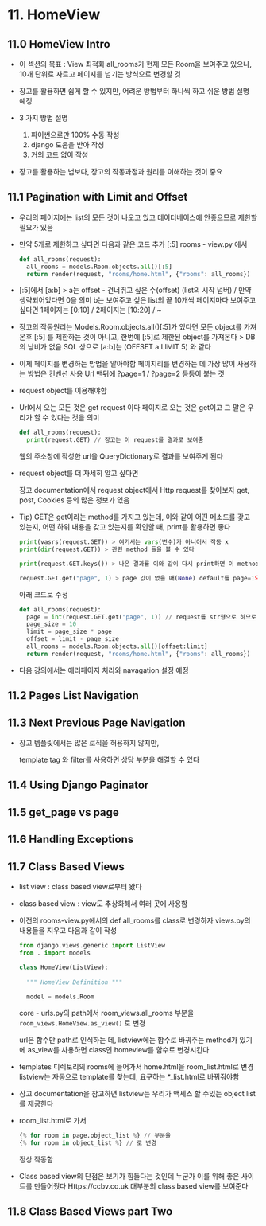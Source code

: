 # 11. HomeView



## 11.0 HomeView Intro



- 이 섹션의 목표 : View 최적화
  all_rooms가 현재 모든 Room을 보여주고 있으나,
  10개 단위로 자르고 페이지를 넘기는 방식으로 변경할 것

  

- 장고를 활용하면 쉽게 할 수 있지만,
  어려운 방법부터 하나씩 하고 쉬운 방법 설명 예정

- 3 가지 방법 설명
  1) 파이썬으로만 100% 수동 작성
  2) django 도움을 받아 작성
  3) 거의 코드 없이 작성

- 장고를 활용하는 법보다, 장고의 작동과정과 원리를 이해하는 것이 중요



## 11.1 Pagination with Limit and Offset



- 우리의 페이지에는 list의 모든 것이 나오고 있고 데이터베이스에 안좋으므로
  제한할 필요가 있음

- 만약 5개로 제한하고 싶다면
  다음과 같은 코드 추가 [:5]
  rooms - view.py 에서

  ```python
  def all_rooms(request):
  	all_rooms = models.Room.objects.all()[:5]
  	return render(request, "rooms/home.html", {"rooms": all_rooms})
  ```

- [:5]에서
  [a:b] > a는 offset - 건너뛰고 싶은 수(offset) (list의 시작 넘버) 
  / 만약 생략되어있다면 0을 의미
  b는 보여주고 싶은 list의 끝
  10개씩 페이지마다 보여주고 싶다면
  1페이지는 [0:10] / 2페이지는 [10:20] / ~

- 장고의 작동원리는
  Models.Room.objects.all()[:5]가 있다면
  모든 object를 가져온후 [:5] 를 제한하는 것이 아니고,
  한번에 [:5]로 제한된 object를 가져온다 > DB의 낭비가 없음
  SQL 상으로 [a:b]는 (OFFSET a LIMIT 5) 와 같다

- 이제 페이지를 변경하는 방법을 알아야함
  페이지리를 변경하는 데 가장 많이 사용하는 방법은 컨벤션 사용
  Url 맨뒤에 ?page=1 / ?page=2 등등이 붙는 것

- request object를 이용해야함

- Url에서 오는 모든 것은 get request 이다
  페이지로 오는 것은 get이고 그 말은 우리가 할 수 있다는 것을 의미

  ```python
  def all_rooms(request):
  	print(request.GET) // 장고는 이 request를 결과로 보여줌
  ```

  웹의 주소창에 작성한 url을 QueryDictionary로 결과를 보여주게 된다

- request object를 더 자세히 알고 싶다면

  장고 documentation에서 request object에서 Http request를 찾아보자
  get, post, Cookies 등의 많은 정보가 있음

- Tip) GET은 get이라는 method를 가지고 있는데, 이와 같이 어떤 메소드를 갖고 있는지, 어떤 하위 내용을 갖고 있는지를 확인할 때, print를 활용하면 좋다

  ```python
  print(vasrs(request.GET)) > 여기서는 vars(변수)가 아니어서 작동 x
  print(dir(request.GET)) > 관련 method 들을 볼 수 있다
  
  print(request.GET.keys()) > 나온 결과를 이와 같이 다시 print하면 이 method 에 대한 결과값도 확인 가능
  
  request.GET.get("page", 1) > page 값이 없을 때(None) default를 page=1으로 설정
  ```

  아래 코드로 수정

  ```python
  def all_rooms(request):
  	page = int(request.GET.get("page", 1)) // request를 str형으로 하므로 아래 계산들을 위해서는 int형으로 바꿔줘야함
  	page_size = 10
  	limit = page_size * page
  	offset = limit - page_size
  	all_rooms = models.Room.objects.all()[offset:limit]
  	return render(request, "rooms/home.html", {"rooms": all_rooms})
  ```

- 다음 강의에서는 에러페이지 처리와 navagation 설정 예정

## 11.2 Pages List Navigation



## 11.3 Next Previous Page Navigation



- 장고 템플릿에서는 많은 로직을 허용하지 않지만,

  template tag 와 filter를 사용하면 상당 부분을 해결할 수 있다

## 11.4 Using Django Paginator



## 11.5 get_page vs page



## 11.6 Handling Exceptions



## 11.7 Class Based Views



- list view : class based view로부터 왔다

- class based view
  : view도 추상화해서 여러 곳에 사용함

- 이전의 rooms-view.py에서의 def all_rooms를 class로 변경하자
  views.py의 내용들을 지우고 다음과 같이 작성

  ```python
  from django.views.generic import ListView
  from . import models
  
  class HomeView(ListView):
  	
    """ HomeView Definition """
    
    model = models.Room
  ```

  core - urls.py의 path에서 room_views.all_rooms 부분을
  `room_views.HomeView.as_view()` 로 변경

  url은 함수만 path로 인식하는 데, listview에는 함수로 바꿔주는 method가 있기에 as_view를 사용하면 class인 homeview를 함수로 변경시킨다

- templates 디렉토리의 rooms에 들어가서 home.html을 room_list.html로 변경
  listview는 자동으로 template를 찾는데, 요구하는 *_list.html로 바꿔줘야함 

- 장고 documentation을 참고하면 listview는 우리가 액세스 할 수있는 object list를 제공한다

- room_list.html로 가서

  ```python
  {% for room in page.object_list %} // 부분을
  {% for room in object_list %} // 로 변경
  ```

  정상 작동함

- Class based view의 단점은 보기가 힘들다는 것인데
  누군가 이를 위해 좋은 사이트를 만들어줬다
  Https://ccbv.co.uk
  대부분의 class based view를 보여준다

## 11.8 Class Based Views part Two

